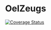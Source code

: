 OelZeugs
========

[![Coverage Status](https://coveralls.io/repos/gitu/OelZeugs/badge.png?branch=master)](https://coveralls.io/r/gitu/OelZeugs?branch=master)